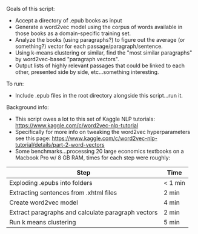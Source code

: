 Goals of this script:

* Accept a directory of .epub books as input
* Generate a word2vec model using the corpus of words available in those books as a domain-specific training set.
* Analyze the books (using paragraphs?) to figure out the average (or something?) vector for each passage/paragraph/sentence.
* Using k-means clustering or similar, find the "most similar paragraphs" by word2vec-based "paragraph vectors".
* Output lists of highly relevant passages that could be linked to each other, presented side by side, etc...something interesting.

To run:

* Include .epub files in the root directory alongside this script...run it.

Background info:

* This script owes a lot to this set of Kaggle NLP tutorials: https://www.kaggle.com/c/word2vec-nlp-tutorial
* Specifically for more info on tweaking the word2vec hyperparameters see this page: https://www.kaggle.com/c/word2vec-nlp-tutorial/details/part-2-word-vectors
* Some benchmarks...processing 20 large economics textbooks on a Macbook Pro w/ 8 GB RAM, times for each step were roughly:

|Step|Time|
|----|----|
|Exploding .epubs into folders|< 1 min|
|Extracting sentences from .xhtml files|2 min|
|Create word2vec model|4 min|
|Extract paragraphs and calculate paragraph vectors|2 min|
|Run k means clustering|5 min|

